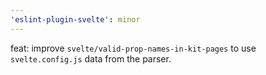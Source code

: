 ```yaml
---
'eslint-plugin-svelte': minor
---
```


feat: improve `svelte/valid-prop-names-in-kit-pages` to use `svelte.config.js` data from the parser.
